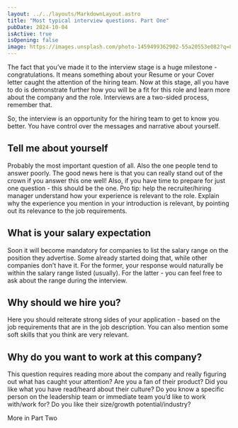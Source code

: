 ```yaml
---
layout: ../../layouts/MarkdownLayout.astro
title: "Most typical interview questions. Part One"
pubDate: 2024-10-04
isActive: true
isOpening: false
image: https://images.unsplash.com/photo-1459499362902-55a20553e082?q=80&w=1910&auto=format&fit=crop&ixlib=rb-4.0.3&ixid=M3wxMjA3fDB8MHxwaG90by1wYWdlfHx8fGVufDB8fHx8fA%3D%3D
---
```


The fact that you’ve made it to the interview stage is a huge milestone - congratulations. It means something about your Resume or your Cover letter caught the attention of the hiring team. Now at this stage, all you have to do is demonstrate further how you will be a fit for this role and learn more about the company and the role. Interviews are a two-sided process, remember that. 

So, the interview is an opportunity for the hiring team to get to know you better. You have control over the messages and narrative about yourself. 

## Tell me about yourself
Probably the most important question of all. Also the one people tend to answer poorly. The good news here is that you can really stand out of the crown if you answer this one well! 
Also, if you have time to prepare for just one question - this should be the one.
Pro tip: help the recruiter/hiring manager understand how your experience is relevant to the role. Explain why the experience you mention in your introduction is relevant, by pointing out its relevance to the job requirements. 

## What is your salary expectation
Soon it will become mandatory for companies to list the salary range on the position they advertise. Some already started doing that, while other companies don’t have it. For the former, your response would naturally be within the salary range listed (usually). For the latter - you can feel free to ask about the range during the interview. 

## Why should we hire you?
Here you should reiterate strong sides of your application - based on the job requirements that are in the job description. You can also mention some soft skills that you think are very relevant.
 
## Why do you want to work at this company?
This question requires reading more about the company and really figuring out what has caught your attention? Are you a fan of their product? Did you like what you have read/heard about their culture? Do you know a specific person on the leadership team or immediate team you’d like to work with/work for? Do you like their size/growth potential/industry? 

More in Part Two

